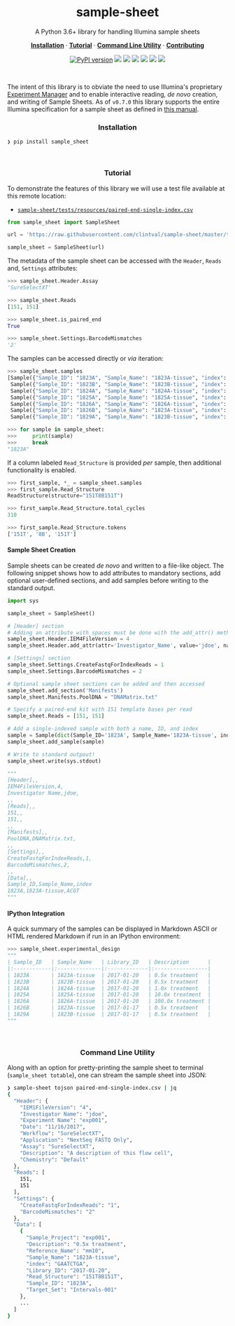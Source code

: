 <h1 align="center">sample-sheet</h2>

<p align="center">A Python 3.6+ library for handling Illumina sample sheets</p>

<p align="center">
  <a href="#installation"><strong>Installation</strong></a>
  ·
  <a href="#tutorial"><strong>Tutorial</strong></a>
  ·
  <a href="#command-line-utility"><strong>Command Line Utility</strong></a>
  ·
  <a href="#contributing"><strong>Contributing</strong></a>
</p>

<p align="center">
  <a href="https://badge.fury.io/py/sample_sheet"><img src="https://badge.fury.io/py/sample_sheet.svg" alt="PyPI version"></img></a>
  <a href="https://travis-ci.org/clintval/sample-sheet"><img src="https://travis-ci.org/clintval/sample-sheet.svg?branch=master"></img></a>
  <a href="https://snv-spectrum.readthedocs.io/en/latest/?badge=latest"><img src="https://readthedocs.org/projects/snv-spectrum/badge/?version=latest"</img></a>
  <a href="https://codecov.io/gh/clintval/sample-sheet"><img src="https://codecov.io/gh/clintval/sample-sheet/branch/master/graph/badge.svg"></img></a>
  <a href="https://codeclimate.com/github/clintval/sample-sheet/maintainability"><img src="https://api.codeclimate.com/v1/badges/80b4ce92cc622e857c79/maintainability"></img></a>
  <a href="http://mypy-lang.org/"><img src="http://www.mypy-lang.org/static/mypy_badge.svg"></img></a>
  <a href="https://github.com/clintval/sample-sheet/blob/master/LICENSE"><img src="https://img.shields.io/pypi/l/sample-sheet.svg"></img></a>
</p>

<br>

The intent of this library is to obviate the need to use Illumina's proprietary [Experiment Manager](https://support.illumina.com/sequencing/sequencing_software/experiment_manager.html) and to enable interactive reading, _de novo_ creation, and writing of Sample Sheets.
As of `v0.7.0` this library supports the entire Illumina specification for a sample sheet as defined in [this manual](https://www.illumina.com/content/dam/illumina-marketing/documents/products/technotes/sequencing-sheet-format-specifications-technical-note-970-2017-004.pdf).

<h3 align="center">Installation</h3>

```
❯ pip install sample_sheet
```

<br>

<h3 align="center">Tutorial</h3>

To demonstrate the features of this library we will use a test file available at this remote location:

- [`sample-sheet/tests/resources/paired-end-single-index.csv`](tests/resources/paired-end-single-index.csv)

```python
from sample_sheet import SampleSheet

url = 'https://raw.githubusercontent.com/clintval/sample-sheet/master/tests/resources/paired-end-single-index.csv'

sample_sheet = SampleSheet(url)
```

The metadata of the sample sheet can be accessed with the `Header`, `Reads` and, `Settings` attributes:

```python
>>> sample_sheet.Header.Assay
'SureSelectXT'

>>> sample_sheet.Reads
[151, 151]

>>> sample_sheet.is_paired_end
True

>>> sample_sheet.Settings.BarcodeMismatches
'2'
```

The samples can be accessed directly or _via_ iteration:

```python
>>> sample_sheet.samples
[Sample({"Sample_ID": "1823A", "Sample_Name": "1823A-tissue", "index": "GAATCTGA"}),
 Sample({"Sample_ID": "1823B", "Sample_Name": "1823B-tissue", "index": "AGCAGGAA"}),
 Sample({"Sample_ID": "1824A", "Sample_Name": "1824A-tissue", "index": "GAGCTGAA"}),
 Sample({"Sample_ID": "1825A", "Sample_Name": "1825A-tissue", "index": "AAACATCG"}),
 Sample({"Sample_ID": "1826A", "Sample_Name": "1826A-tissue", "index": "GAGTTAGC"}),
 Sample({"Sample_ID": "1826B", "Sample_Name": "1823A-tissue", "index": "CGAACTTA"}),
 Sample({"Sample_ID": "1829A", "Sample_Name": "1823B-tissue", "index": "GATAGACA"})]

>>> for sample in sample_sheet:
>>>     print(sample)
>>>     break
"1823A"
```

If a column labeled `Read_Structure` is provided _per_ sample, then additional functionality is enabled.

```python
>>> first_sample, *_ = sample_sheet.samples
>>> first_sample.Read_Structure
ReadStructure(structure="151T8B151T")

>>> first_sample.Read_Structure.total_cycles
310

>>> first_sample.Read_Structure.tokens
['151T', '8B', '151T']
```

#### Sample Sheet Creation

Sample sheets can be created _de novo_ and written to a file-like object. The following snippet shows how to add attributes to mandatory sections, add optional user-defined sections, and add samples before writing to the standard output.

```python
import sys

sample_sheet = SampleSheet()

# [Header] section
# Adding an attribute with spaces must be done with the add_attr() method
sample_sheet.Header.IEM4FileVersion = 4
sample_sheet.Header.add_attr(attr='Investigator_Name', value='jdoe', name='Investigator Name')

# [Settings] section
sample_sheet.Settings.CreateFastqForIndexReads = 1
sample_sheet.Settings.BarcodeMismatches = 2

# Optional sample sheet sections can be added and then accessed
sample_sheet.add_section('Manifests')
sample_sheet.Manifests.PoolDNA = "DNAMatrix.txt"

# Specify a paired-end kit with 151 template bases per read
sample_sheet.Reads = [151, 151]

# Add a single-indexed sample with both a name, ID, and index
sample = Sample(dict(Sample_ID='1823A', Sample_Name='1823A-tissue', index='ACGT'))
sample_sheet.add_sample(sample)

# Write to standard outpout!
sample_sheet.write(sys.stdout)
```

```python
"""
[Header],,
IEM4FileVersion,4,
Investigator Name,jdoe,
,,
[Reads],,
151,,
151,,
,,
[Manifests],,
PoolDNA,DNAMatrix.txt,
,,
[Settings],,
CreateFastqForIndexReads,1,
BarcodeMismatches,2,
,,
[Data],,
Sample_ID,Sample_Name,index
1823A,1823A-tissue,ACGT
"""
```

#### IPython Integration

A quick summary of the samples can be displayed in Markdown ASCII or HTML rendered Markdown if run in an IPython environment:

```python
>>> sample_sheet.experimental_design
"""
| Sample_ID   | Sample_Name   | Library_ID   | Description      |
|:------------|:--------------|:-------------|:-----------------|
| 1823A       | 1823A-tissue  | 2017-01-20   | 0.5x treatment   |
| 1823B       | 1823B-tissue  | 2017-01-20   | 0.5x treatment   |
| 1824A       | 1824A-tissue  | 2017-01-20   | 1.0x treatment   |
| 1825A       | 1825A-tissue  | 2017-01-20   | 10.0x treatment  |
| 1826A       | 1826A-tissue  | 2017-01-20   | 100.0x treatment |
| 1826B       | 1823A-tissue  | 2017-01-17   | 0.5x treatment   |
| 1829A       | 1823B-tissue  | 2017-01-17   | 0.5x treatment   |
"""
```

<br>

<h3 align="center">Command Line Utility</h3>

Along with an option for pretty-printing the sample sheet to terminal (`sample_sheet totable`), one can stream the sample sheet into JSON:

```bash
❯ sample-sheet tojson paired-end-single-index.csv | jq
{
  "Header": {
    "IEM1FileVersion": "4",
    "Investigator Name": "jdoe",
    "Experiment Name": "exp001",
    "Date": "11/16/2017",
    "Workflow": "SureSelectXT",
    "Application": "NextSeq FASTQ Only",
    "Assay": "SureSelectXT",
    "Description": "A description of this flow cell",
    "Chemistry": "Default"
  },
  "Reads": [
    151,
    151
  ],
  "Settings": {
    "CreateFastqForIndexReads": "1",
    "BarcodeMismatches": "2"
  },
  "Data": [
    {
      "Sample_Project": "exp001",
      "Description": "0.5x treatment",
      "Reference_Name": "mm10",
      "Sample_Name": "1823A-tissue",
      "index": "GAATCTGA",
      "Library_ID": "2017-01-20",
      "Read_Structure": "151T8B151T",
      "Sample_ID": "1823A",
      "Target_Set": "Intervals-001"
    },
    ...
  ]
}
```
